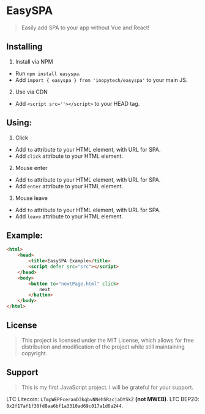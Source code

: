 # EasySPA

> Easily add SPA to your app without Vue and React!

## Installing

1. Install via NPM

- Run `npm install easyspa`.
- Add `import { easyspa } from 'inopytech/easyspa'` to your main JS.

2. Use via CDN

- Add `<script src=''></script>` to your HEAD tag.


## Using:

1. Click

- Add `to` attribute to your HTML element, with URL for SPA.
- Add `click` attribute to your HTML element.

2. Mouse enter

- Add `to` attribute to your HTML element, with URL for SPA.
- Add `enter` attribute to your HTML element.

3. Mouse leave

- Add `to` attribute to your HTML element, with URL for SPA.
- Add `leave` attribute to your HTML element.

## Example:

```html
<html>
    <head>
        <title>EasySPA Example</title>
        <script defer src="src"></script>
    </head>
    <body>
        <button to="nextPage.html" click>
            next
        </button>
    </body>
</html>
```

## License

> This project is licensed under the MIT License, which allows for free distribution and modification of the project while still maintaining copyright.

## Support

> This is my first JavaScript project. I will be grateful for your support.


LTC Litecoin: `LTmpWEPFceranD3kqbvNNehSRzcjaDYSkZ` **(not MWEB)**.
LTC BEP20: `0x2f17af1f30fd8aa6bf1a3310ad69c017a1d6a244`.

